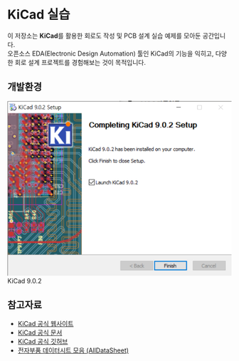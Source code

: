 # KiCad 실습

이 저장소는 **KiCad**를 활용한 회로도 작성 및 PCB 설계 실습 예제를 모아둔 공간입니다.  
오픈소스 EDA(Electronic Design Automation) 툴인 KiCad의 기능을 익히고, 다양한 회로 설계 프로젝트를 경험해보는 것이 목적입니다.

## 개발환경

![KiCad Version](./docs/image.png)  
KiCad 9.0.2  


## 참고자료

- [KiCad 공식 웹사이트](https://www.kicad.org/)
- [KiCad 공식 문서](https://docs.kicad.org/)
- [KiCad 공식 깃허브](https://github.com/KiCad/)
- [전자부품 데이터시트 모음 (AllDataSheet)](https://www.alldatasheet.com/)
